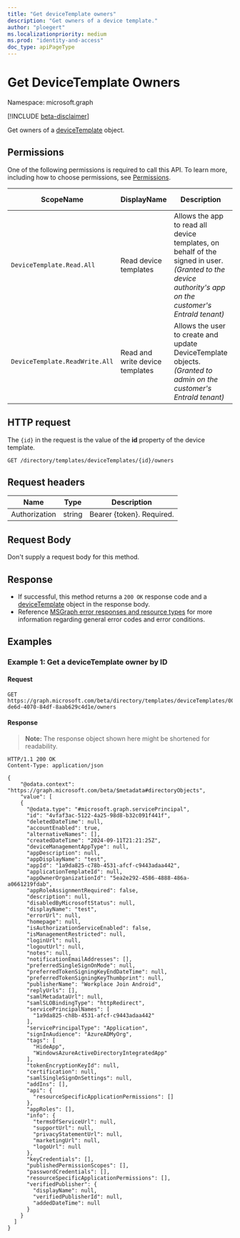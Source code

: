 ```yaml
---
title: "Get deviceTemplate owners"
description: "Get owners of a device template."
author: "ploegert"
ms.localizationpriority: medium
ms.prod: "identity-and-access"
doc_type: apiPageType
---
```


# Get DeviceTemplate Owners
Namespace: microsoft.graph

[!INCLUDE [beta-disclaimer](../../includes/beta-disclaimer.md)]

Get owners of a [deviceTemplate](../resources/devicetemplate.md) object.

## Permissions
One of the following permissions is required to call this API. To learn more, including how to choose permissions, see [Permissions](../../../concepts/permissions-reference.md).

<!-- {
  "blockType": "permissions",
  "name": "devicetemplate-list-owners-permissions"
}
-->

|ScopeName|DisplayName|Description|Type|Admin Consent?|Entities/APIs covered|
|-|-|-|-|-|-|
|`DeviceTemplate.Read.All`|Read  device templates | Allows the app to read all device templates, on behalf of the signed in user. _(Granted to the device authority's app on the customer's EntraId tenant)_|**Application-only**|**Yes**|List, Get|
|`DeviceTemplate.ReadWrite.All`|Read and write device templates |Allows the user to create and update DeviceTemplate objects. _(Granted to admin on the customer's EntraId tenant)_|**Application** & **Delegated**|**Yes**|List, Get, Create, Update, Delete|

## HTTP request

The `{id}` in the request is the value of the **id** property of the device template.
<!-- { "blockType": "ignored" } -->
```http
GET /directory/templates/deviceTemplates/{id}/owners
```

## Request headers
| Name | Type |	Description |
|--|--|--|
Authorization	| string	| Bearer {token}. Required. |

## Request Body
Don't supply a request body for this method.

## Response
- If successful, this method returns a `200 OK` response code and a [deviceTemplate](../resources/devicetemplate.md) object in the response body.
- Reference [MSGraph error responses and resource types](../../../concepts/errors.md) for more information regarding general error codes and error conditions.

## Examples

### Example 1: Get a deviceTemplate owner by ID

#### Request

<!-- {
  "blockType": "request",
  "name": "list_directoryobject"
}
-->

``` http
GET https://graph.microsoft.com/beta/directory/templates/deviceTemplates/00f1e7a4-de6d-4070-84df-8aab629c4d1e/owners
```

#### Response
>**Note:** The response object shown here might be shortened for readability.
<!-- {
  "blockType": "response",
  "truncated": true,
  "@odata.type": "microsoft.graph.directoryObject"
}
-->
``` http
HTTP/1.1 200 OK
Content-Type: application/json

{
    "@odata.context": "https://graph.microsoft.com/beta/$metadata#directoryObjects",
    "value": [
    {
      "@odata.type": "#microsoft.graph.servicePrincipal",
      "id": "4vfaf3ac-5122-4a25-98d8-b32c091f441f",
      "deletedDateTime": null,
      "accountEnabled": true,
      "alternativeNames": [],
      "createdDateTime": "2024-09-11T21:21:25Z",
      "deviceManagementAppType": null,
      "appDescription": null,
      "appDisplayName": "test",
      "appId": "1a9da825-c78b-4531-afcf-c9443adaa442",
      "applicationTemplateId": null,
      "appOwnerOrganizationId": "5ea2e292-4586-4888-486a-a0661219fdab",
      "appRoleAssignmentRequired": false,
      "description": null,
      "disabledByMicrosoftStatus": null,
      "displayName": "test",
      "errorUrl": null,
      "homepage": null,
      "isAuthorizationServiceEnabled": false,
      "isManagementRestricted": null,
      "loginUrl": null,
      "logoutUrl": null,
      "notes": null,
      "notificationEmailAddresses": [],
      "preferredSingleSignOnMode": null,
      "preferredTokenSigningKeyEndDateTime": null,
      "preferredTokenSigningKeyThumbprint": null,
      "publisherName": "Workplace Join Android",
      "replyUrls": [],
      "samlMetadataUrl": null,
      "samlSLOBindingType": "httpRedirect",
      "servicePrincipalNames": [
        "1a9da825-ch8b-4531-afcf-c9443adaa442"
      ],
      "servicePrincipalType": "Application",
      "signInAudience": "AzureADMyOrg",
      "tags": [
        "HideApp",
        "WindowsAzureActiveDirectoryIntegratedApp"
      ],
      "tokenEncryptionKeyId": null,
      "certification": null,
      "samlSingleSignOnSettings": null,
      "addIns": [],
      "api": {
        "resourceSpecificApplicationPermissions": []
      },
      "appRoles": [],
      "info": {
        "termsOfServiceUrl": null,
        "supportUrl": null,
        "privacyStatementUrl": null,
        "marketingUrl": null,
        "logoUrl": null
      },
      "keyCredentials": [],
      "publishedPermissionScopes": [],
      "passwordCredentials": [],
      "resourceSpecificApplicationPermissions": [],
      "verifiedPublisher": {
        "displayName": null,
        "verifiedPublisherId": null,
        "addedDateTime": null
      }
    }
  ]
}
```
